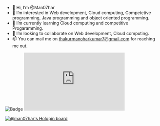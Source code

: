 - 👋 Hi, I’m @Man07har
- 👀 I’m interested in Web development, Cloud computing, Competetive programming, Java programming and object oriented programming.
- 🌱 I’m currently learning Cloud computing and competitive Progaramming.
- 💞️ I’m looking to collaborate on  Web development, Cloud computing.
- 📫 You can mail me on thakurmanoharkumar7@gmail.com for reaching me out.
<img src="https://www.codewars.com/users/Man07har/badges/large" alt="Badge" style="width:auto" />
<iframe src="https://api.badgr.io/public/assertions/w_LyYxBLS6ONn9kK4kzZ_Q?embedVersion=1&amp;embedWidth=330&amp;embedHeight=191&amp;identity__email=thakurmanoharkumar7%40gmail.com" title="Badge: Postman Student Expert" style="width: 330px; height: 191px; border: 0px;"></iframe>

[![@man07har's Holopin board](https://holopin.io/api/user/board?user=man07har)](https://holopin.io/@man07har)




<!---
Man07har/Man07har is a ✨ special ✨ repository because its `README.md` (this file) appears on your GitHub profile.
You can click the Preview link to take a look at your changes.
--->
